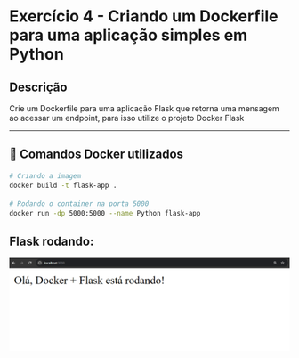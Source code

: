 # Exercício 4 - Criando um Dockerfile para uma aplicação simples em Python

## Descrição 
Crie um Dockerfile para uma aplicação Flask que retorna uma mensagem ao acessar um endpoint, para isso utilize o projeto Docker Flask

---

## 🐳 Comandos Docker utilizados
```bash
# Criando a imagem
docker build -t flask-app .

# Rodando o container na porta 5000 
docker run -dp 5000:5000 --name Python flask-app
```

## Flask rodando: 
![programa rodando](https://raw.githubusercontent.com/ManaraMarcelo/Aprendizado_Docker/refs/heads/main/Ex4/images/flasck-rodando.png)